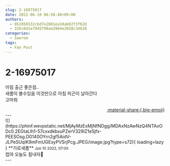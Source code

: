 ```yaml
---
slug: 2-16975017
date: 2022-06-10 06:58:48+09:00
authors:
  - 052856532cbd7e2861ea3dab02f3f62d
  - 326c0d1e7045798aa3964e2028c34628
categories:
  - Saerom
tags:
  - Fan Post
---
```


# 2-16975017

<div class="post-container" markdown="1">
<div class="content-container md-sidebar__scrollwrap" markdown="1">

아침 출근 좋은점..<br>새롬이 볼수있음 이것만으로 아침 피곤이 날아간다<br>고마워

</div>
</div>

<div style="text-align: right;" markdown="1">
<a href="https://weverse.io/fromis9/fanpost/2-16975017" style="text-align: right;">:material-share:{.big-emoji}</a>
</div>
---

<div class="comments-container md-sidebar__scrollwrap" markdown="1">
<div class="comment" markdown="1">
<div class='id-container' markdown="1">
![](https://phinf.wevpstatic.net/MjAyMzExMjNfNDgg/MDAxNzAwNzQ4NTAxODc0.2EGtaLlh1-57cxxdkbxuPZerV329IZ1e5jfx-PEESOsg.D0140OYrn2gf5AidV-JLPeSUqIK9mFmUGEsyPVSrjPcg.JPEG/image.jpg?type=s72){ loading=lazy }
**<span class="artist">가로새롬</span>** <small>Jun 10 2022, 07:00</small><br>
</div>
<div class='comment-body' markdown="1">
럽야 오늘도 힘내자🎉
</div>
</div>
</div>
---
